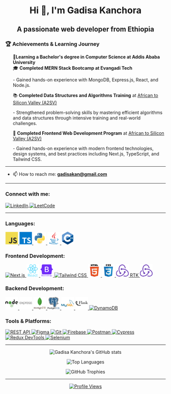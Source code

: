 <div align="center">
  <h1 align="center">Hi 👋, I'm Gadisa Kanchora</h1>
</div>

<h2 align="center">A passionate web developer from Ethiopia</h2>

<h3 align="left">🏆 Achievements & Learning Journey</h3>
<ul style="list-style-type: none !important;">
  <li>
    🌱<strong>Learning a Bachelor's degree in Computer Science at Addis Ababa University</strong>
  </li>
  <li>
    🎓 <strong>Completed MERN Stack Bootcamp at Evangadi Tech</strong>
    <p>- Gained hands-on experience with MongoDB, Express.js, React, and Node.js.</p>
  </li>
  <li>
    📚 <strong>Completed Data Structures and Algorithms Training</strong> at <a href="https://a2sv.org/" target="_blank" rel="noreferrer">African to Silicon Valley (A2SV)</a>
    <p>- Strengthened problem-solving skills by mastering efficient algorithms and data structures
      through intensive training and real-world challenges.</p>
  </li>
  <li>
    🌱 <strong>Completed Frontend Web Development Program</strong> at <a href="https://a2sv.org/" target="_blank" rel="noreferrer">African to Silicon Valley (A2SV)</a>
    <p>- Gained hands-on experience with modern frontend technologies, design systems, and best
      practices including Next.js, TypeScript, and Tailwind CSS.</p>
  </li>
</ul>

_ _ _
- 📫 How to reach me: **gadisakan@gmail.com**
---

<h3 align="left">Connect with me:</h3>
<p align="left">
  <a href="https://linkedin.com/in/gadisa16" target="blank">
    <img align="center" src="https://raw.githubusercontent.com/rahuldkjain/github-profile-readme-generator/master/src/images/icons/Social/linked-in-alt.svg" alt="LinkedIn" height="30" width="40" />
  </a>
  <a href="https://leetcode.com/u/gadisakanchora/" target="blank">
    <img align="center" src="https://raw.githubusercontent.com/rahuldkjain/github-profile-readme-generator/master/src/images/icons/Social/leet-code.svg" alt="LeetCode" height="30" width="40" />
  </a>
</p>

---

<h3 align="left">Languages:</h3>
<p align="left">
  <a href="https://developer.mozilla.org/en-US/docs/Web/JavaScript" target="_blank" rel="noreferrer">
    <img src="https://raw.githubusercontent.com/devicons/devicon/master/icons/javascript/javascript-original.svg" alt="JavaScript" width="40" height="40"/>
  </a>
  <a href="https://www.typescriptlang.org/" target="_blank" rel="noreferrer">
    <img src="https://raw.githubusercontent.com/devicons/devicon/master/icons/typescript/typescript-original.svg" alt="TypeScript" width="40" height="40"/>
  </a>
  <a href="https://www.python.org" target="_blank" rel="noreferrer">
    <img src="https://raw.githubusercontent.com/devicons/devicon/master/icons/python/python-original.svg" alt="Python" width="40" height="40"/>
  </a>
  <a href="https://www.java.com" target="_blank" rel="noreferrer">
    <img src="https://raw.githubusercontent.com/devicons/devicon/master/icons/java/java-original.svg" alt="Java" width="40" height="40"/>
  </a>
  <a href="https://www.w3schools.com/cpp/" target="_blank" rel="noreferrer">
    <img src="https://raw.githubusercontent.com/devicons/devicon/master/icons/cplusplus/cplusplus-original.svg" alt="C++" width="40" height="40"/>
  </a>
</p>

<h3 align="left">Frontend Development:</h3>
<p align="left">
    <a href="https://nextjs.org/" target="_blank" rel="noreferrer">
        <img src="https://cdn.worldvectorlogo.com/logos/nextjs-2.svg" alt="Next.js" width="40" height="40"/>
    </a>

  <a href="https://reactjs.org/" target="_blank" rel="noreferrer">
    <img src="https://raw.githubusercontent.com/devicons/devicon/master/icons/react/react-original-wordmark.svg" alt="React" width="40" height="40"/>
  </a>
  <a href="https://getbootstrap.com" target="_blank" rel="noreferrer">
    <img src="https://raw.githubusercontent.com/devicons/devicon/master/icons/bootstrap/bootstrap-plain-wordmark.svg" alt="Bootstrap" width="40" height="40"/>
  </a>
  <a href="https://tailwindcss.com/" target="_blank" rel="noreferrer">
    <img src="https://www.vectorlogo.zone/logos/tailwindcss/tailwindcss-icon.svg" alt="Tailwind CSS" width="40" height="40"/>
  </a>
   <a href="https://www.w3.org/html/" target="_blank" rel="noreferrer">
    <img src="https://raw.githubusercontent.com/devicons/devicon/master/icons/html5/html5-original-wordmark.svg" alt="HTML5" width="40" height="40"/>
  </a>
  <a href="https://www.w3schools.com/css/" target="_blank" rel="noreferrer">
    <img src="https://raw.githubusercontent.com/devicons/devicon/master/icons/css3/css3-original-wordmark.svg" alt="CSS3" width="40" height="40"/>
  </a>
  <a href="https://redux.js.org/" target="_blank" rel="noreferrer">
    <img src="https://raw.githubusercontent.com/devicons/devicon/master/icons/redux/redux-original.svg" alt="Redux" width="40" height="40"/>
  </a>
  <a href="https://redux-toolkit.js.org/" target="_blank" rel="noreferrer">
    <span>RTK</span>
    <img src="https://raw.githubusercontent.com/devicons/devicon/master/icons/redux/redux-original.svg" alt="Redux Toolkit" width="40" height="40"/>
  </a>
</p>

<h3 align="left">Backend Development:</h3>
<p align="left">
  <a href="https://nodejs.org" target="_blank" rel="noreferrer">
    <img src="https://raw.githubusercontent.com/devicons/devicon/master/icons/nodejs/nodejs-original-wordmark.svg" alt="Node.js" width="40" height="40"/>
  </a>
  <a href="https://expressjs.com" target="_blank" rel="noreferrer">
    <img src="https://raw.githubusercontent.com/devicons/devicon/master/icons/express/express-original-wordmark.svg" alt="Express.js" width="40" height="40"/>
  </a>
  <a href="https://www.mongodb.com/" target="_blank" rel="noreferrer">
    <img src="https://raw.githubusercontent.com/devicons/devicon/master/icons/mongodb/mongodb-original-wordmark.svg" alt="MongoDB" width="40" height="40"/>
  </a>
  <a href="https://www.postgresql.org" target="_blank" rel="noreferrer">
    <img src="https://raw.githubusercontent.com/devicons/devicon/master/icons/postgresql/postgresql-original-wordmark.svg" alt="PostgreSQL" width="40" height="40"/>
  </a>
  <a href="https://www.mysql.com/" target="_blank" rel="noreferrer">
    <img src="https://raw.githubusercontent.com/devicons/devicon/master/icons/mysql/mysql-original-wordmark.svg" alt="MySQL" width="40" height="40"/>
  </a>
  <a href="https://flask.palletsprojects.com/" target="_blank" rel="noreferrer">
    <img
      src="https://raw.githubusercontent.com/devicons/devicon/master/icons/flask/flask-original-wordmark.svg"
      alt="Flask" width="40" height="40" />
  </a>
 <a href="https://aws.amazon.com/dynamodb/" target="_blank" rel="noreferrer">
  <img src="https://img.shields.io/badge/AWS-DynamoDB-4053D6?logo=amazonaws&logoColor=white" alt="DynamoDB" />
</a>
</p>

<h3 align="left">Tools & Platforms:</h3>
<p align="left">
  <a href="#" target="_blank" rel="noreferrer">
    <img src="https://www.iconpacks.net/icons/free-icons-6/free-rest-api-blue-logo-icon-22099-thumb.png" alt="REST API" width="40" height="40"/>
  </a>
  <a href="https://www.figma.com/" target="_blank" rel="noreferrer">
    <img src="https://www.vectorlogo.zone/logos/figma/figma-icon.svg" alt="Figma" width="40" height="40"/>
  </a>
  <a href="https://git-scm.com/" target="_blank" rel="noreferrer">
    <img src="https://www.vectorlogo.zone/logos/git-scm/git-scm-icon.svg" alt="Git" width="40" height="40"/>
  </a>
  <a href="https://firebase.google.com/" target="_blank" rel="noreferrer">
    <img src="https://www.vectorlogo.zone/logos/firebase/firebase-icon.svg" alt="Firebase" width="40" height="40"/>
  </a>
  <a href="https://postman.com" target="_blank" rel="noreferrer">
    <img src="https://www.vectorlogo.zone/logos/getpostman/getpostman-icon.svg" alt="Postman" width="40" height="40"/>
  </a>
  <a href="https://www.cypress.io" target="_blank" rel="noreferrer">
    <img src="https://raw.githubusercontent.com/simple-icons/simple-icons/6e46ec1fc23b60c8fd0d2f2ff46db82e16dbd75f/icons/cypress.svg" alt="Cypress" width="40" height="40"/>
  </a>
  <a href="https://github.com/reduxjs/redux-devtools" target="_blank" rel="noreferrer">
    <img src="https://lh3.googleusercontent.com/yQq2WZi9-iZeUuBwJkrLq-7KVnaB_aIBgP8uqjT3vdIi6HC5v7Vni83rTQtk-WuSiZ_jcQ3I1hmXB03DNVFGX5nRcw=s60" alt="Redux DevTools" width="40" height="40"/>
  </a>
  <a href="https://www.selenium.dev/" target="_blank" rel="noreferrer">
    <img src="https://www.svgrepo.com/show/354321/selenium.svg" alt="Selenium" width="40" height="40"/>
  </a>

</p>

---

<p align="center">
    <img
  <img
    src="https://github-readme-stats-6mpe.vercel.app/api?username=gadisa16&show_icons=true&theme=radical&count_private=true&include_all_commits=true"
    alt="Gadisa Kanchora's GitHub stats" />
</p>

<p align="center">
  <img src="https://github-readme-stats.vercel.app/api/top-langs/?username=gadisa16&layout=compact&theme=radical" alt="Top Languages" />
</p>

<p align="center">
  <img src="https://github-profile-trophy.vercel.app/?username=gadisa16&theme=radical" alt="GitHub Trophies" />
</p>

---

<p align="center">
  <a href="https://github.com/gadisa16/github-profile-readme-generator">
    <img src="https://komarev.com/ghpvc/?username=gadisa16&label=Profile%20views&color=0e75b6&style=flat" alt="Profile Views" />
  </a>
</p>
